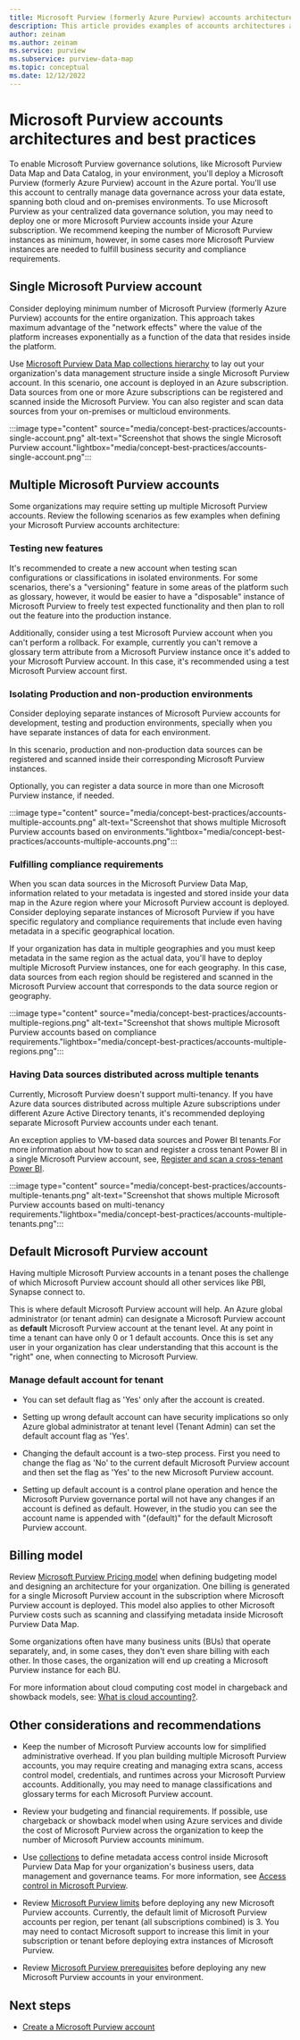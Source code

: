 ```yaml
---
title: Microsoft Purview (formerly Azure Purview) accounts architecture and best practices
description: This article provides examples of accounts architectures and describes best practices for deploying Microsoft Purview (formerly Azure Purview).
author: zeinam
ms.author: zeinam
ms.service: purview
ms.subservice: purview-data-map
ms.topic: conceptual
ms.date: 12/12/2022
---
```


# Microsoft Purview accounts architectures and best practices  

To enable Microsoft Purview governance solutions, like Microsoft Purview Data Map and Data Catalog, in your environment, you'll deploy a Microsoft Purview (formerly Azure Purview) account in the Azure portal. You'll use this account to centrally manage data governance across your data estate, spanning both cloud and on-premises environments. To use Microsoft Purview as your centralized data governance solution, you may need to deploy one or more Microsoft Purview accounts inside your Azure subscription. We recommend keeping the number of Microsoft Purview instances as minimum, however, in some cases more Microsoft Purview instances are needed to fulfill business security and compliance requirements.

## Single Microsoft Purview account

Consider deploying minimum number of Microsoft Purview (formerly Azure Purview) accounts for the entire organization. This approach takes maximum advantage of the "network effects" where the value of the platform increases exponentially as a function of the data that resides inside the platform. 

Use [Microsoft Purview Data Map collections hierarchy](./concept-best-practices-collections.md) to lay out your organization's data management structure inside a single Microsoft Purview account. In this scenario, one account is deployed in an Azure subscription. Data sources from one or more Azure subscriptions can be registered and scanned inside the Microsoft Purview. You can also register and scan data sources from your on-premises or multicloud environments.

:::image type="content" source="media/concept-best-practices/accounts-single-account.png" alt-text="Screenshot that shows the single Microsoft Purview account."lightbox="media/concept-best-practices/accounts-single-account.png":::

## Multiple Microsoft Purview accounts

Some organizations may require setting up multiple Microsoft Purview accounts. Review the following scenarios as few examples when defining your Microsoft Purview accounts architecture:  

### Testing new features 

It's recommended to create a new account when testing scan configurations or classifications in isolated environments. For some scenarios, there's a "versioning" feature in some areas of the platform such as glossary, however, it would be easier to have a "disposable" instance of Microsoft Purview to freely test expected functionality and then plan to roll out the feature into the production instance.  

Additionally, consider using a test Microsoft Purview account when you can't perform a rollback. For example, currently you can't remove a glossary term attribute from a Microsoft Purview instance once it's added to your Microsoft Purview account. In this case, it's recommended using a test Microsoft Purview account first.
 
### Isolating Production and non-production environments 

Consider deploying separate instances of Microsoft Purview accounts for development, testing and production environments, specially when you have separate instances of data for each environment.  

In this scenario, production and non-production data sources can be registered and scanned inside their corresponding Microsoft Purview instances.

Optionally, you can register a data source in more than one Microsoft Purview instance, if needed.

:::image type="content" source="media/concept-best-practices/accounts-multiple-accounts.png" alt-text="Screenshot that shows multiple Microsoft Purview accounts based on environments."lightbox="media/concept-best-practices/accounts-multiple-accounts.png":::

### Fulfilling compliance requirements  

When you scan data sources in the Microsoft Purview Data Map, information related to your metadata is ingested and stored inside your data map in the Azure region where your Microsoft Purview account is deployed. Consider deploying separate instances of Microsoft Purview if you have specific regulatory and compliance requirements that include even having metadata in a specific geographical location.  

If your organization has data in multiple geographies and you must keep metadata in the same region as the actual data, you'll have to deploy multiple Microsoft Purview instances, one for each geography. In this case, data sources from each region should be registered and scanned in the Microsoft Purview account that corresponds to the data source region or geography.

:::image type="content" source="media/concept-best-practices/accounts-multiple-regions.png" alt-text="Screenshot that shows multiple Microsoft Purview accounts based on compliance requirements."lightbox="media/concept-best-practices/accounts-multiple-regions.png":::

### Having Data sources distributed across multiple tenants  

Currently, Microsoft Purview doesn't support multi-tenancy. If you have Azure data sources distributed across multiple Azure subscriptions under different Azure Active Directory tenants, it's recommended deploying separate Microsoft Purview accounts under each tenant. 

An exception applies to VM-based data sources and Power BI tenants.For more information about how to scan and register a cross tenant Power BI in a single Microsoft Purview account, see, [Register and scan a cross-tenant Power BI](./register-scan-power-bi-tenant-cross-tenant.md). 

:::image type="content" source="media/concept-best-practices/accounts-multiple-tenants.png" alt-text="Screenshot that shows multiple Microsoft Purview accounts based on multi-tenancy requirements."lightbox="media/concept-best-practices/accounts-multiple-tenants.png":::

## Default Microsoft Purview account

Having multiple Microsoft Purview accounts in a tenant poses the challenge of which Microsoft Purview account should all other services like PBI, Synapse connect to. 

This is where default Microsoft Purview account will help. An Azure global administrator (or tenant admin) can designate a Microsoft Purview account as **default** Microsoft Purview account at the tenant level. At any point in time a tenant can have only 0 or 1 default accounts. Once this is set any user in your organization has clear understanding that this account is the "right" one, when connecting to Microsoft Purview.

### Manage default account for tenant

* You can set default flag as 'Yes' only after the account is created. 

* Setting up wrong default account can have security implications so only Azure global administrator at tenant level (Tenant Admin) can set the default account flag as 'Yes'. 

* Changing the default account is a two-step process. First you need to change the flag as 'No' to the current default Microsoft Purview account and then set the flag as 'Yes' to the new Microsoft Purview account.

* Setting up default account is a control plane operation and hence the Microsoft Purview governance portal will not have any changes if an account is defined as default. However, in the studio you can see the account name is appended with "(default)" for the default Microsoft Purview account.

## Billing model 

Review [Microsoft Purview Pricing model](https://azure.microsoft.com/pricing/details/azure-purview) when defining budgeting model and designing an architecture for your organization. One billing is generated for a single Microsoft Purview account in the subscription where Microsoft Purview account is deployed. This model also applies to other Microsoft Purview costs such as scanning and classifying metadata inside Microsoft Purview Data Map.

Some organizations often have many business units (BUs) that operate separately, and, in some cases, they don't even share billing with each other. In those cases, the organization will end up creating a Microsoft Purview instance for each BU.

For more information about cloud computing cost model in chargeback and showback models, see: [What is cloud accounting?](/azure/cloud-adoption-framework/strategy/cloud-accounting).  

## Other considerations and recommendations 

- Keep the number of Microsoft Purview accounts low for simplified administrative overhead. If you plan building multiple Microsoft Purview accounts, you may require creating and managing extra scans, access control model, credentials, and runtimes across your Microsoft Purview accounts. Additionally, you may need to manage classifications and glossary terms for each Microsoft Purview account.

- Review your budgeting and financial requirements. If possible, use chargeback or showback model when using Azure services and divide the cost of Microsoft Purview across the organization to keep the number of Microsoft Purview accounts minimum. 

- Use [collections](concept-best-practices-collections.md) to define metadata access control inside Microsoft Purview Data Map for your organization's business users, data management and governance teams. For more information, see [Access control in Microsoft Purview](./catalog-permissions.md).

- Review [Microsoft Purview limits](./how-to-manage-quotas.md#microsoft-purview-limits) before deploying any new Microsoft Purview accounts. Currently, the default limit of Microsoft Purview accounts per region, per tenant (all subscriptions combined) is 3. You may need to contact Microsoft support to increase this limit in your subscription or tenant before deploying extra instances of Microsoft Purview.  

- Review [Microsoft Purview prerequisites](./create-catalog-portal.md#prerequisites) before deploying any new Microsoft Purview accounts in your environment.
  
## Next steps
-  [Create a Microsoft Purview account](./create-catalog-portal.md)
